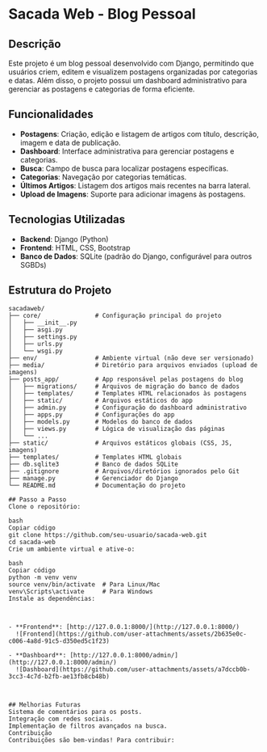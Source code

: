# Sacada Web - Blog Pessoal

## Descrição
Este projeto é um blog pessoal desenvolvido com Django, permitindo que usuários criem, editem e visualizem postagens organizadas por categorias e datas. Além disso, o projeto possui um dashboard administrativo para gerenciar as postagens e categorias de forma eficiente.

## Funcionalidades
- **Postagens**: Criação, edição e listagem de artigos com título, descrição, imagem e data de publicação.
- **Dashboard**: Interface administrativa para gerenciar postagens e categorias.
- **Busca**: Campo de busca para localizar postagens específicas.
- **Categorias**: Navegação por categorias temáticas.
- **Últimos Artigos**: Listagem dos artigos mais recentes na barra lateral.
- **Upload de Imagens**: Suporte para adicionar imagens às postagens.

## Tecnologias Utilizadas
- **Backend**: Django (Python)
- **Frontend**: HTML, CSS, Bootstrap
- **Banco de Dados**: SQLite (padrão do Django, configurável para outros SGBDs)

## Estrutura do Projeto
```plaintext
sacadaweb/
├── core/               # Configuração principal do projeto
│   ├── __init__.py
│   ├── asgi.py
│   ├── settings.py
│   ├── urls.py
│   └── wsgi.py
├── env/                # Ambiente virtual (não deve ser versionado)
├── media/              # Diretório para arquivos enviados (upload de imagens)
├── posts_app/          # App responsável pelas postagens do blog
│   ├── migrations/     # Arquivos de migração do banco de dados
│   ├── templates/      # Templates HTML relacionados às postagens
│   ├── static/         # Arquivos estáticos do app
│   ├── admin.py        # Configuração do dashboard administrativo
│   ├── apps.py         # Configurações do app
│   ├── models.py       # Modelos do banco de dados
│   ├── views.py        # Lógica de visualização das páginas
│   └── ...
├── static/             # Arquivos estáticos globais (CSS, JS, imagens)
├── templates/          # Templates HTML globais
├── db.sqlite3          # Banco de dados SQLite
├── .gitignore          # Arquivos/diretórios ignorados pelo Git
├── manage.py           # Gerenciador do Django
└── README.md           # Documentação do projeto

## Passo a Passo
Clone o repositório:

bash
Copiar código
git clone https://github.com/seu-usuario/sacada-web.git
cd sacada-web
Crie um ambiente virtual e ative-o:

bash
Copiar código
python -m venv venv
source venv/bin/activate  # Para Linux/Mac
venv\Scripts\activate     # Para Windows
Instale as dependências:



- **Frontend**: [http://127.0.0.1:8000/](http://127.0.0.1:8000/)  
  ![Frontend](https://github.com/user-attachments/assets/2b635e0c-c006-4a8d-91c5-d350ed5c1f23)

- **Dashboard**: [http://127.0.0.1:8000/admin/](http://127.0.0.1:8000/admin/)  
  ![Dashboard](https://github.com/user-attachments/assets/a7dccb0b-3cc3-4c7d-b2fb-ae13fb8cb48b)



## Melhorias Futuras
Sistema de comentários para os posts.
Integração com redes sociais.
Implementação de filtros avançados na busca.
Contribuição
Contribuições são bem-vindas! Para contribuir:
